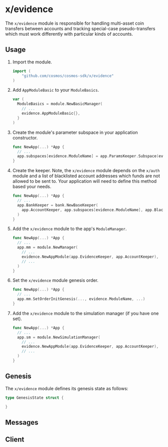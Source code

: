 # x/evidence

The `x/evidence` module is responsible for handling multi-asset coin transfers between
accounts and tracking special-case pseudo-transfers which must work differently
with particular kinds of accounts.

## Usage

1. Import the module.

   ```go
   import (
       "github.com/cosmos/cosmos-sdk/x/evidence"
   )
   ```

2. Add `AppModuleBasic` to your `ModuleBasics`.

    ```go
    var (
      ModuleBasics = module.NewBasicManager(
        // ...
        evidence.AppModuleBasic{},
      }
    )
    ```

3. Create the module's parameter subspace in your application constructor.

   ```go
   func NewApp(...) *App {
     // ...
     app.subspaces[evidence.ModuleName] = app.ParamsKeeper.Subspace(evidence.DefaultParamspace)
   }
   ```

4. Create the keeper. Note, the `x/evidence` module depends on the `x/auth` module
   and a list of blacklisted account addresses which funds are not allowed to be
   sent to. Your application will need to define this method based your needs.

   ```go
   func NewApp(...) *App {
     // ...
     app.BankKeeper = bank.NewBaseKeeper(
       app.AccountKeeper, app.subspaces[evidence.ModuleName], app.BlacklistedAccAddrs(),
     )
   }
   ```

5. Add the `x/evidence` module to the app's `ModuleManager`.

   ```go
   func NewApp(...) *App {
     // ...
     app.mm = module.NewManager(
       // ...
       evidence.NewAppModule(app.EvidenceKeeper, app.AccountKeeper),
       // ...
     )
   }
   ```

6. Set the `x/evidence` module genesis order.

   ```go
   func NewApp(...) *App {
     // ...
     app.mm.SetOrderInitGenesis(..., evidence.ModuleName, ...)
   }
   ```

7. Add the `x/evidence` module to the simulation manager (if you have one set).

   ```go
   func NewApp(...) *App {
     // ...
     app.sm = module.NewSimulationManager(
       // ...
       evidence.NewAppModule(app.EvidenceKeeper, app.AccountKeeper),
       // ...
     )
   }

## Genesis

The `x/evidence` module defines its genesis state as follows:

```go
type GenesisState struct {

}
```

## Messages

## Client
